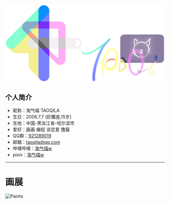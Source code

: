 ![Headimage](https://github.com/TAOQILA/taoqila.github.io/blob/images/all.png?raw=true)
## 个人简介
- 昵称：淘气喵 TAOQILA
- 生日：2006.7.7 (巨蟹座,15岁)
- 生地：中国-黑龙江省-哈尔滨市
- 爱好：画画 编程 谈恋爱 撸猫
- QQ群：[921289019](https://jq.qq.com/?_wv=1027&k=0yhFgJKO)
- 邮箱：taoqila@qq.com
- 哔哩哔哩：[淘气喵w](https://space.bilibili.com/353586902)
- pixiv：[淘气喵w](https://www.pixiv.net/users/59091519)

---
# 画展
![Paints](https://user-images.githubusercontent.com/64893569/165915500-e97110a0-4aca-449f-97a7-8101328523d3.png)

